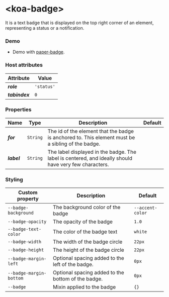 # &lt;koa-badge&gt;

It is a text badge that is displayed on the top right corner of an element, representing a status or a notification.

### Demo

* Demo with [paper-badge](https://elements.polymer-project.org/elements/paper-badge?view=demo).

### Host attributes

Attribute | Value
----------|------
***role*** | `'status'`
***tabindex*** | `0`

### Properties

Name | Type | Description | Default
-----|------|-------------|--------
***for*** | `String` | The id of the element that the badge is anchored to. This element must be a sibling of the badge. |
***label*** | `String` | The label displayed in the badge. The label is centered, and ideally should have very few characters. |

### Styling

Custom property | Description | Default
----------------|-------------|--------
`--badge-background` | The background color of the badge | `--accent-color`
`--badge-opacity` | The opacity of the badge | `1.0`
`--badge-text-color` | The color of the badge text | `white`
`--badge-width` | The width of the badge circle | `22px`
`--badge-height` | The height of the badge circle | `22px`
`--badge-margin-left` | Optional spacing added to the left of the badge. | `0px`
`--badge-margin-bottom` | Optional spacing added to the bottom of the badge. | `0px`
`--badge` | Mixin applied to the badge | `{}`
